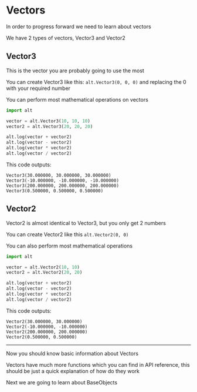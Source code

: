# Vectors

In order to progress forward we need to learn about vectors

We have 2 types of vectors, Vector3 and Vector2

## Vector3

This is the vector you are probably going to use the most

You can create Vector3 like this: `alt.Vector3(0, 0, 0)` and replacing the 0 with your required number

You can perform most mathematical operations on vectors

```py
import alt

vector = alt.Vector3(10, 10, 10)
vector2 = alt.Vector3(20, 20, 20)

alt.log(vector + vector2)
alt.log(vector - vector2)
alt.log(vector * vector2)
alt.log(vector / vector2)
```

This code outputs:

```
Vector3(30.000000, 30.000000, 30.000000)
Vector3(-10.000000, -10.000000, -10.000000)
Vector3(200.000000, 200.000000, 200.000000)
Vector3(0.500000, 0.500000, 0.500000)
```

## Vector2

Vector2 is almost identical to Vector3, but you only get 2 numbers

You can create Vector2 like this `alt.Vector2(0, 0)`

You can also perform most mathematical operations

```py
import alt

vector = alt.Vector2(10, 10)
vector2 = alt.Vector2(20, 20)

alt.log(vector + vector2)
alt.log(vector - vector2)
alt.log(vector * vector2)
alt.log(vector / vector2)
```

This code outputs:

```
Vector2(30.000000, 30.000000)
Vector2(-10.000000, -10.000000)
Vector2(200.000000, 200.000000)
Vector2(0.500000, 0.500000)
```

---

Now you should know basic information about Vectors

Vectors have much more functions which you can find in API reference, this should be just a quick explanation of how do they work

Next we are going to learn about BaseObjects 
